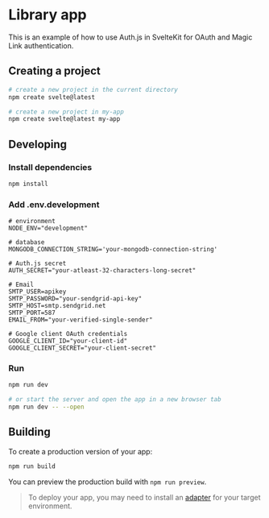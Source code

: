 # Library app

This is an example of how to use Auth.js in SvelteKit for OAuth and Magic Link authentication.

## Creating a project

```bash
# create a new project in the current directory
npm create svelte@latest

# create a new project in my-app
npm create svelte@latest my-app
```

## Developing

### Install dependencies

```bash
npm install
```

### Add .env.development

```
# environment
NODE_ENV="development"

# database
MONGODB_CONNECTION_STRING='your-mongodb-connection-string'

# Auth.js secret
AUTH_SECRET="your-atleast-32-characters-long-secret"

# Email
SMTP_USER=apikey
SMTP_PASSWORD="your-sendgrid-api-key"
SMTP_HOST=smtp.sendgrid.net
SMTP_PORT=587
EMAIL_FROM="your-verified-single-sender"

# Google client OAuth credentials
GOOGLE_CLIENT_ID="your-client-id"
GOOGLE_CLIENT_SECRET="your-client-secret"
```

### Run

```bash
npm run dev

# or start the server and open the app in a new browser tab
npm run dev -- --open
```

## Building

To create a production version of your app:

```bash
npm run build
```

You can preview the production build with `npm run preview`.

> To deploy your app, you may need to install an [adapter](https://kit.svelte.dev/docs/adapters) for your target environment.
